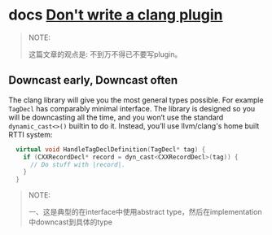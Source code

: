 # docs [Don't write a clang plugin](https://chromium.googlesource.com/chromium/src/+/main/docs/writing_clang_plugins.md)

> NOTE: 
>
> 这篇文章的观点是: 不到万不得已不要写plugin。

## Downcast early, Downcast often

The clang library will give you the most general types possible. For example `TagDecl` has comparably minimal interface. The library is designed so you will be downcasting all the time, and you won‘t use the standard `dynamic_cast<>()` builtin to do it. Instead, you’ll use llvm/clang's home built RTTI system:

```C++
  virtual void HandleTagDeclDefinition(TagDecl* tag) {
    if (CXXRecordDecl* record = dyn_cast<CXXRecordDecl>(tag)) {
      // Do stuff with |record|.
    }
  }
```

> NOTE: 
>
> 一、这是典型的在interface中使用abstract type，然后在implementation中downcast到具体的type